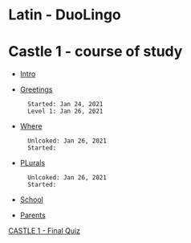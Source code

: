 # Latin - DuoLingo


# Castle 1 - course of study

* [Intro](#) 

* [Greetings](https://github.com/EO4wellness/T-I-L/blob/main/polyglot/la-otra/Latin/Greetings.md)

        Started: Jan 24, 2021
        Level 1: Jan 26, 2021

* [Where](#) 

        Unlcoked: Jan 26, 2021
        Started:

* [PLurals](#)

        Unlcoked: Jan 26, 2021
        Started:
        

* [School](#)

* [Parents](#)

[CASTLE 1 - Final Quiz](*) 


